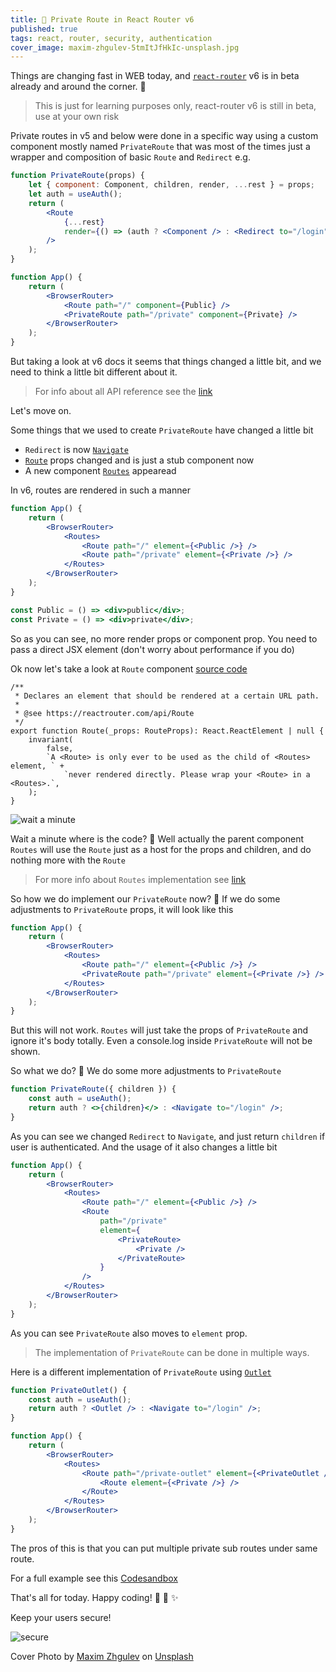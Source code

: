 ```yaml
---
title: 🔐 Private Route in React Router v6
published: true
tags: react, router, security, authentication
cover_image: maxim-zhgulev-5tmItJfHkIc-unsplash.jpg
---
```


Things are changing fast in WEB today, and [`react-router`](https://reactrouter.com/) v6 is in beta already and around the corner. 🤔

> This is just for learning purposes only, react-router v6 is still in beta, use at your own risk

Private routes in v5 and below were done in a specific way using a custom component mostly named `PrivateRoute` that was most of the times just a wrapper and composition of basic `Route` and `Redirect` e.g.

```jsx
function PrivateRoute(props) {
	let { component: Component, children, render, ...rest } = props;
	let auth = useAuth();
	return (
		<Route
			{...rest}
			render={() => (auth ? <Component /> : <Redirect to="/login" />)}
		/>
	);
}

function App() {
	return (
		<BrowserRouter>
			<Route path="/" component={Public} />
			<PrivateRoute path="/private" component={Private} />
		</BrowserRouter>
	);
}
```

But taking a look at v6 docs it seems that things changed a little bit, and we need to think a little bit different about it.

> For info about all API reference see the [link](https://github.com/remix-run/react-router/blob/c13b66939ef48eacf7067f7aec4752777be8b17c/docs/api-reference.md)

Let's move on.

Some things that we used to create `PrivateRoute` have changed a little bit

- `Redirect` is now [`Navigate`](https://github.com/remix-run/react-router/blob/c13b66939ef48eacf7067f7aec4752777be8b17c/docs/api-reference.md#navigate)
- [`Route`](https://github.com/remix-run/react-router/blob/c13b66939ef48eacf7067f7aec4752777be8b17c/docs/api-reference.md#routes-and-route) props changed and is just a stub component now
- A new component [`Routes`](https://github.com/remix-run/react-router/blob/c13b66939ef48eacf7067f7aec4752777be8b17c/docs/api-reference.md#routes-and-route) appearead

In v6, routes are rendered in such a manner

```jsx
function App() {
	return (
		<BrowserRouter>
			<Routes>
				<Route path="/" element={<Public />} />
				<Route path="/private" element={<Private />} />
			</Routes>
		</BrowserRouter>
	);
}

const Public = () => <div>public</div>;
const Private = () => <div>private</div>;
```

So as you can see, no more render props or component prop.
You need to pass a direct JSX element (don't worry about performance if you do)

Ok now let's take a look at `Route` component [source code](https://github.com/remix-run/react-router/blob/c13b66939ef48eacf7067f7aec4752777be8b17c/packages/react-router/index.tsx#L198-L209)

```tsx
/**
 * Declares an element that should be rendered at a certain URL path.
 *
 * @see https://reactrouter.com/api/Route
 */
export function Route(_props: RouteProps): React.ReactElement | null {
	invariant(
		false,
		`A <Route> is only ever to be used as the child of <Routes> element, ` +
			`never rendered directly. Please wrap your <Route> in a <Routes>.`,
	);
}
```

![wait a minute](https://media.giphy.com/media/fnuSiwXMTV3zmYDf6k/giphy.gif)

Wait a minute where is the code? 👀 Well actually the parent component `Routes` will use the `Route` just as a host for the props and children, and do nothing more with the `Route`

> For more info about `Routes` implementation see [link](https://github.com/remix-run/react-router/blob/c13b66939ef48eacf7067f7aec4752777be8b17c/packages/react-router/index.tsx#L262-L274)

So how we do implement our `PrivateRoute` now? 🤔 If we do some adjustments to `PrivateRoute` props, it will look like this

```jsx
function App() {
	return (
		<BrowserRouter>
			<Routes>
				<Route path="/" element={<Public />} />
				<PrivateRoute path="/private" element={<Private />} />
			</Routes>
		</BrowserRouter>
	);
}
```

But this will not work. `Routes` will just take the props of `PrivateRoute` and ignore it's body totally. Even a console.log inside `PrivateRoute` will not be shown.

So what we do? 🤔 We do some more adjustments to `PrivateRoute`

```jsx
function PrivateRoute({ children }) {
	const auth = useAuth();
	return auth ? <>{children}</> : <Navigate to="/login" />;
}
```

As you can see we changed `Redirect` to `Navigate`, and just return `children` if user is authenticated. And the usage of it also changes a little bit

```jsx
function App() {
	return (
		<BrowserRouter>
			<Routes>
				<Route path="/" element={<Public />} />
				<Route
					path="/private"
					element={
						<PrivateRoute>
							<Private />
						</PrivateRoute>
					}
				/>
			</Routes>
		</BrowserRouter>
	);
}
```

As you can see `PrivateRoute` also moves to `element` prop.

> The implementation of `PrivateRoute` can be done in multiple ways.

Here is a different implementation of `PrivateRoute` using [`Outlet`](https://github.com/remix-run/react-router/blob/c13b66939ef48eacf7067f7aec4752777be8b17c/docs/api-reference.md#outlet)

```jsx
function PrivateOutlet() {
	const auth = useAuth();
	return auth ? <Outlet /> : <Navigate to="/login" />;
}

function App() {
	return (
		<BrowserRouter>
			<Routes>
				<Route path="/private-outlet" element={<PrivateOutlet />}>
					<Route element={<Private />} />
				</Route>
			</Routes>
		</BrowserRouter>
	);
}
```

The pros of this is that you can put multiple private sub routes under same route.

For a full example see this [Codesandbox](https://codesandbox.io/s/react-router-v6-security-gojb0)

That's all for today. Happy coding! 🎉 🎊 ✨

Keep your users secure!

![secure](https://media.giphy.com/media/IeKgCDlpTqRQbZEhBF/giphy.gif?cid=ecf05e4762b1bae6n9tm1kc51orxm9k9gvfanxp8ohfmk1xv&rid=giphy.gif&ct=g)

Cover Photo by <a href="https://unsplash.com/@jemjoyrussia?utm_source=unsplash&utm_medium=referral&utm_content=creditCopyText">Maxim Zhgulev</a> on <a href="https://unsplash.com/s/photos/lock?utm_source=unsplash&utm_medium=referral&utm_content=creditCopyText">Unsplash</a>
